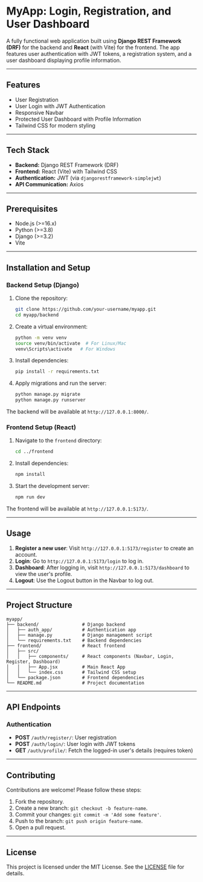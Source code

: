 # MyApp: Login, Registration, and User Dashboard

A fully functional web application built using **Django REST Framework (DRF)** for the backend and **React** (with Vite) for the frontend. The app features user authentication with JWT tokens, a registration system, and a user dashboard displaying profile information.

---

## Features

- User Registration
- User Login with JWT Authentication
- Responsive Navbar
- Protected User Dashboard with Profile Information
- Tailwind CSS for modern styling

---

## Tech Stack

- **Backend:** Django REST Framework (DRF)
- **Frontend:** React (Vite) with Tailwind CSS
- **Authentication:** JWT (via `djangorestframework-simplejwt`)
- **API Communication:** Axios

---

## Prerequisites

- Node.js (>=16.x)
- Python (>=3.8)
- Django (>=3.2)
- Vite

---

## Installation and Setup

### Backend Setup (Django)

1. Clone the repository:
   ```bash
   git clone https://github.com/your-username/myapp.git
   cd myapp/backend
   ```

2. Create a virtual environment:
   ```bash
   python -m venv venv
   source venv/bin/activate  # For Linux/Mac
   venv\Scripts\activate   # For Windows
   ```

3. Install dependencies:
   ```bash
   pip install -r requirements.txt
   ```

4. Apply migrations and run the server:
   ```bash
   python manage.py migrate
   python manage.py runserver
   ```

The backend will be available at `http://127.0.0.1:8000/`.

### Frontend Setup (React)

1. Navigate to the `frontend` directory:
   ```bash
   cd ../frontend
   ```

2. Install dependencies:
   ```bash
   npm install
   ```

3. Start the development server:
   ```bash
   npm run dev
   ```

The frontend will be available at `http://127.0.0.1:5173/`.

---

## Usage

1. **Register a new user**: Visit `http://127.0.0.1:5173/register` to create an account.
2. **Login**: Go to `http://127.0.0.1:5173/login` to log in.
3. **Dashboard**: After logging in, visit `http://127.0.0.1:5173/dashboard` to view the user's profile.
4. **Logout**: Use the Logout button in the Navbar to log out.

---

## Project Structure

```
myapp/
├── backend/                # Django backend
│   ├── auth_app/           # Authentication app
│   ├── manage.py           # Django management script
│   └── requirements.txt    # Backend dependencies
├── frontend/               # React frontend
│   ├── src/
│   │   ├── components/     # React components (Navbar, Login, Register, Dashboard)
│   │   ├── App.jsx         # Main React App
│   │   └── index.css       # Tailwind CSS setup
│   └── package.json        # Frontend dependencies
└── README.md               # Project documentation
```

---

## API Endpoints

### Authentication

- **POST** `/auth/register/`: User registration
- **POST** `/auth/login/`: User login with JWT tokens
- **GET** `/auth/profile/`: Fetch the logged-in user's details (requires token)

---

## Contributing

Contributions are welcome! Please follow these steps:

1. Fork the repository.
2. Create a new branch: `git checkout -b feature-name`.
3. Commit your changes: `git commit -m 'Add some feature'`.
4. Push to the branch: `git push origin feature-name`.
5. Open a pull request.

---

## License

This project is licensed under the MIT License. See the [LICENSE](LICENSE) file for details.

